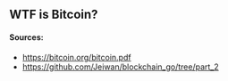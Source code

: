 ## WTF is Bitcoin?

#### Sources:
- https://bitcoin.org/bitcoin.pdf
- https://github.com/Jeiwan/blockchain_go/tree/part_2